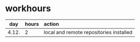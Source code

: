 # workhours

| day | hours | action  |
| :----:|:-----| :-----|
| 4.12. | 2    | local and remote repositories installed |